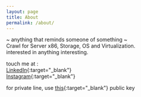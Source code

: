 ```yaml
---
layout: page
title: About
permalink: /about/
---
```


 ~ anything that reminds someone of something ~  
Crawl for Server x86, Storage, OS and Virtualization.  
interested in anything interesting.

touch me at :  
[LinkedIn](http://404page.com/){:target="_blank"} \
[Instagram](https://www.instagram.com/asuryaws/){:target="_blank"}

for private line, use [this](https://raw.githubusercontent.com/w-adisurya/w-adisurya.github.io/master/images/pub.txt){:target="_blank"}  public key

